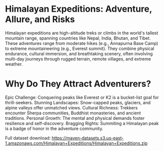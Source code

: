 # Himalayan Expeditions: Adventure, Allure, and Risks

Himalayan expeditions are high-altitude treks or climbs in the world's tallest mountain range, spanning countries like Nepal, India, Bhutan, and Tibet. These adventures range from moderate hikes (e.g., Annapurna Base Camp) to extreme mountaineering (e.g., Everest summit). They combine physical endurance, cultural immersion, and breathtaking scenery, often involving multi-day journeys through rugged terrain, remote villages, and extreme weather.
# Why Do They Attract Adventurers? 

Epic Challenge: Conquering peaks like Everest or K2 is a bucket-list goal for thrill-seekers.
Stunning Landscapes: Snow-capped peaks, glaciers, and alpine valleys offer unmatched views.
Cultural Richness: Trekkers encounter Sherpa communities, Buddhist monasteries, and ancient traditions.
Personal Growth: The mental and physical demands foster resilience and self-discovery.
Bragging Rights: Summiting a Himalayan peak is a badge of honor in the adventure community.

Full dataset download: https://maven-datasets.s3.us-east-1.amazonaws.com/Himalayan+Expeditions/Himalayan+Expeditions.zip


